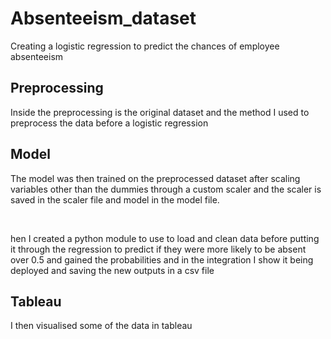 <h1>Absenteeism_dataset</h1>
<p>Creating a logistic regression to predict the chances of employee absenteeism</p>
<h2>Preprocessing</h2>
<p>Inside the preprocessing is the original dataset and the method I used to preprocess the data before a logistic regression</p>
<h2>Model</h2>
<p>The model was then trained on the preprocessed dataset after scaling variables other than the dummies through a custom scaler and the scaler is saved in the scaler file and model in the model file.</p>
<br>
<p>hen I created a python module to use to load and clean data before putting it through the regression to predict if they were more likely to be absent over 0.5 and gained the probabilities and in the integration I show it being deployed and saving the new outputs in a csv file</p>
<h2>Tableau</h2>
<p>I then visualised some of the data in tableau</p>

